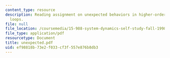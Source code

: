 ```yaml
---
content_type: resource
description: Reading assignment on unexpected behaviors in higher-order positive feedback
  loops.
file: null
file_location: /coursemedia/15-988-system-dynamics-self-study-fall-1998-spring-1999/ef98818b73e2f033cf3f557e876b8db3_unexpected.pdf
file_type: application/pdf
resourcetype: Document
title: unexpected.pdf
uid: ef98818b-73e2-f033-cf3f-557e876b8db3
---
```

